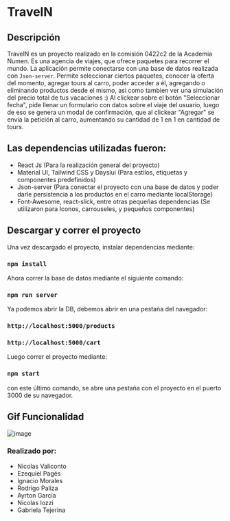 # TravelN

## Descripción

TravelN es un proyecto realizado en la comisión 0422c2 de la Academia Numen. Es una agencia de viajes, que ofrece paquetes para recorrer el mundo.
La aplicación permite conectarse con una base de datos realizada con `Json-server`.
Permite seleccionar ciertos paquetes, conocer la oferta del momento, agregar tours al carro, poder acceder a él, agregando o eliminando productos desde el mismo, asi como tambien ver una simulación del precio total de tus vacaciones :)
Al clickear sobre el botón "Seleccionar fecha", pide llenar un formulario con datos sobre el viaje del usuario, luego de eso se genera un modal de confirmación, que al clickear "Agregar" se envía la petición al carro, aumentando su cantidad de 1 en 1 en cantidad de tours.

## Las dependencias utilizadas fueron:

- React Js (Para la realización general del proyecto)
- Material UI, Tailwind CSS y Daysiui (Para estilos, etiquetas y componentes predefinidos) 
- Json-server (Para conectar el proyecto con una base de datos y poder darle persistencia a los productos en el carro mediante localStorage)
- Font-Awesome, react-slick, entre otras pequeñas dependencias (Se utilizaron para Iconos, carrouseles, y pequeños componentes)


## Descargar y correr el proyecto

Una vez descargado el proyecto, instalar dependencias mediante:

### `npm install`

Ahora correr la base de datos mediante el siguiente comando:

### `npm run server`

Ya podemos abrir la DB, debemos abrir en una pestaña del navegador:

### `http://localhost:5000/products`
### `http://localhost:5000/cart`

Luego correr el proyecto mediante:

### `npm start`

con este último comando, se abre una pestaña con el proyecto en el puerto 3000 de su navegador.

## Gif Funcionalidad
![image](https://github.com/RodriPal/Grupo-react-turno-noche-0422c2/blob/main/public/TravelNGif.gif)

### Realizado por:
- Nicolas Valiconto
- Ezequiel Pagés
- Ignacio Morales
- Rodrigo Paliza
- Ayrton García
- Nicolas Iozzi
- Gabriela Tejerina

